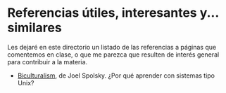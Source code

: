 # Referencias útiles, interesantes y... similares

Les dejaré en este directorio un listado de las referencias a páginas que comentemos
en clase, o que me parezca que resulten de interés general para contribuir a la
materia.

- [Biculturalism](https://www.joelonsoftware.com/2003/12/14/biculturalism/), de Joel
  Spolsky. ¿Por qué aprender con sistemas tipo Unix?
